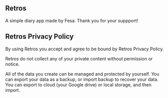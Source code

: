 ## Retros
A simple diary app made by Fesa. Thank you for your suppport!

## Retros Privacy Policy
By using Retros you accept and agree to be bound by Retros Privacy Policy.

Retros do not collect any of your private content without permission or notice.

All of the data you create can be managed and protected by yourself. You can export your data as a backup, or import backup to recover your data. You can export to cloud (your Google drive) or local storage, and then import.
